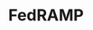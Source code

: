 ---
# This topic lives at
# https://digital.gov/topics/fedramp

# Topic Title
title: "FedRAMP"

# description — keep it short and clear
# summary: ""

# Weight
weight: 1

# For more information on managing topics,
# see https://github.com/GSA/digitalgov.gov/wiki/topics
---